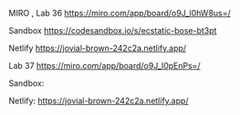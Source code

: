 
MIRO , Lab 36
https://miro.com/app/board/o9J_l0hW8us=/

Sandbox
https://codesandbox.io/s/ecstatic-bose-bt3pt

Netlify
https://jovial-brown-242c2a.netlify.app/

Lab 37 
https://miro.com/app/board/o9J_l0pEnPs=/

Sandbox:

Netlify:
https://jovial-brown-242c2a.netlify.app/
